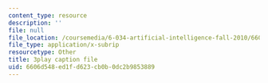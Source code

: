 ```yaml
---
content_type: resource
description: ''
file: null
file_location: /coursemedia/6-034-artificial-intelligence-fall-2010/6606d548ed1fd623cb0b0dc2b9853889_VrMHA3yX_QI.srt
file_type: application/x-subrip
resourcetype: Other
title: 3play caption file
uid: 6606d548-ed1f-d623-cb0b-0dc2b9853889
---
```

